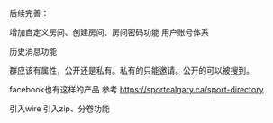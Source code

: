 后续完善：

增加自定义房间、创建房间、房间密码功能
用户账号体系

历史消息功能

群应该有属性，公开还是私有。私有的只能邀请。公开的可以被搜到。

facebook也有这样的产品 参考 https://sportcalgary.ca/sport-directory

引入wire
引入zip、分卷功能
